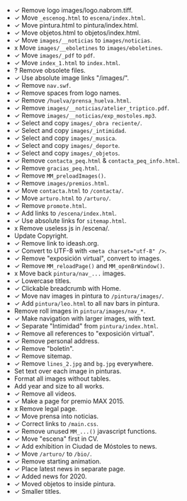 * ✓ Remove logo images/logo.nabrom.tiff.
* ✓ Move `_escenog.html` to `escena/index.html`.
* ✓ Move pintura.html to pintura/index.html.
* ✓ Move objetos.html to objetos/index.html.
* ✓ Move `images/__noticias` to `images/noticias`.
* x Move `images/__eboletines` to `images/eboletines`.
* ✓ Move `images/_pdf` to `pdf`.
* ✓ Move `index_1.html` to `index.html`.
* ? Remove obsolete files.
* ✓ Use absolute image links "/images/".
* ✓ Remove `nav.swf`.
* ✓ Remove spaces from logo names.
* ✓ Remove `/huelva/prensa_huelva.html`.
* ✓ Remove `images/__noticias/atelier_triptico.pdf`.
* ✓ Remove `images/__noticias/exp_mostoles.mp3`.
* ✓ Select and copy `images/_obra reciente/`.
* ✓ Select and copy `images/_intimidad`.
* ✓ Select and copy `images/_musica`.
* ✓ Select and copy `images/_deporte`.
* ✓ Select and copy `images/_objetos`.
* ✓ Remove `contacta_peq.html` & `contacta_peq_info.html`.
* ✓ Remove `gracias_peq.html`.
* ✓ Remove `MM_preloadImages()`.
* ✓ Remove `images/premios.html`.
* ✓ Move `contacta.html` to `/contacta/`.
* ✓ Move `arturo.html` to `/arturo/`.
* ✓ Remove `promote.html`.
* ✓ Add links to `/escena/index.html`.
* ✓ Use absolute links for `sitemap.html`.
* x Remove useless js in /escena/.
* Update Copyright.
* ✓ Remove link to ideash.org.
* ✓ Convert to UTF-8 with `<meta charset="utf-8" />`.
* ✓ Remove "exposición virtual", convert to images.
* ✓ Remove `MM_reloadPage()` and `MM_openBrWindow()`.
* x Move back `pintura/nav_...` images.
* ✓ Lowercase titles.
* ✓ Clickable breadcrumb with Home.
* ✓ Move nav images in pintura to `/pintura/images/`.
* ✓ Add `pintura/leo.html` to all nav bars in pintura.
* Remove roll images in `pintura/images/nav_*`.
* ✓ Make navigation with larger images, with text.
* ✓ Separate "Intimidad" from `pintura/index.html`.
* ✓ Remove all references to "exposición virtual".
* ✓ Remove personal address.
* ✓ Remove "boletín".
* ✓ Remove sitemap.
* ✓ Remove `lines_2.jpg` and `bg.jpg` everywhere.
* Set text over each image in pinturas.
* Format all images without tables.
* Add year and size to all works.
* ✓ Remove all videos.
* ✓ Make a page for premio MAX 2015.
* x Remove legal page.
* ✓ Move prensa into noticias.
* ✓ Correct links to `/main.css`.
* ✓ Remove unused `MM_...()` javascript functions.
* ✓ Move "escena" first in CV.
* ✓ Add exhibition in Ciudad de Móstoles to news.
* ✓ Move `/arturo/` to `/bio/`.
* ✓ Remove starting animation.
* ✓ Place latest news in separate page.
* ✓ Added news for 2020.
* ✓ Moved objetos to inside pintura.
* ✓ Smaller titles.
